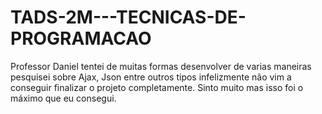 # TADS-2M---TECNICAS-DE-PROGRAMACAO

Professor Daniel tentei de muitas formas desenvolver de varias maneiras pesquisei sobre Ajax, 
Json entre outros tipos infelizmente não vim a conseguir finalizar o projeto completamente. 
Sinto muito mas isso foi o máximo que eu consegui.
